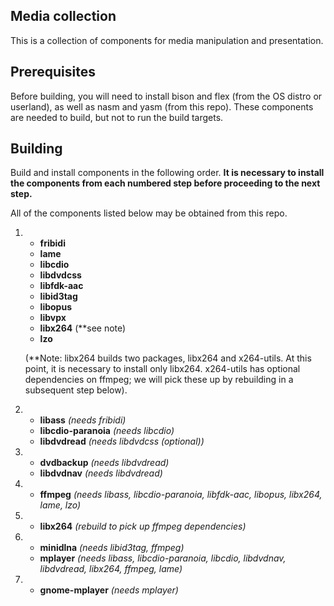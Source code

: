 ## Media collection

This is a collection of components for media manipulation and presentation.

## Prerequisites

Before building, you will need to install bison and flex (from the OS
distro or userland), as well as nasm and yasm (from this repo).  These
components are needed to build, but not to run the build targets.

## Building

Build and install components in the following order.  **It is necessary
to install the components from each numbered step before proceeding to
the next step.**

All of the components listed below may be obtained from this repo.

1.
    * **fribidi**
    * **lame**
    * **libcdio**
    * **libdvdcss**
    * **libfdk-aac**
    * **libid3tag**
    * **libopus**
    * **libvpx**
    * **libx264** (**see note)
    * **lzo**

    (**Note: libx264 builds two packages, libx264 and x264-utils.  At
    this point, it is necessary to install only libx264.  x264-utils has
    optional dependencies on ffmpeg; we will pick these up by rebuilding
    in a subsequent step below).


2.
    * **libass** _(needs fribidi)_
    * **libcdio-paranoia** _(needs libcdio)_
    * **libdvdread** _(needs libdvdcss (optional))_


3.
    * **dvdbackup** _(needs libdvdread)_
    * **libdvdnav** _(needs libdvdread)_


4.
    * **ffmpeg** _(needs libass, libcdio-paranoia, libfdk-aac, libopus,
      libx264, lame, lzo)_


5.
    * **libx264** _(rebuild to pick up ffmpeg dependencies)_


6.
    * **minidlna** _(needs libid3tag, ffmpeg)_
    * **mplayer** _(needs libass, libcdio-paranoia, libcdio, libdvdnav,
      libdvdread, libx264, ffmpeg, lame)_


7.
    * **gnome-mplayer** _(needs mplayer)_

